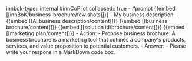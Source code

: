 innbok-type:: internal
#innCoPilot
collapsed:: true
	- #prompt {{embed [[innBoK/business-brochure/few shots]]}}
		- My business description:
		- {{embed [[AI business description/content]]}} {{embed [[business brochure/content]]}} {{embed [[solution id/brochure/content]]}} {{embed [[marketing plan/content]]}}
		- Action:
		- Propose business brochure: A business brochure is a marketing tool that outlines a company's products, services, and value proposition to potential customers.
		- Answer:
		- Please write your respons in a MarkDown code box.




